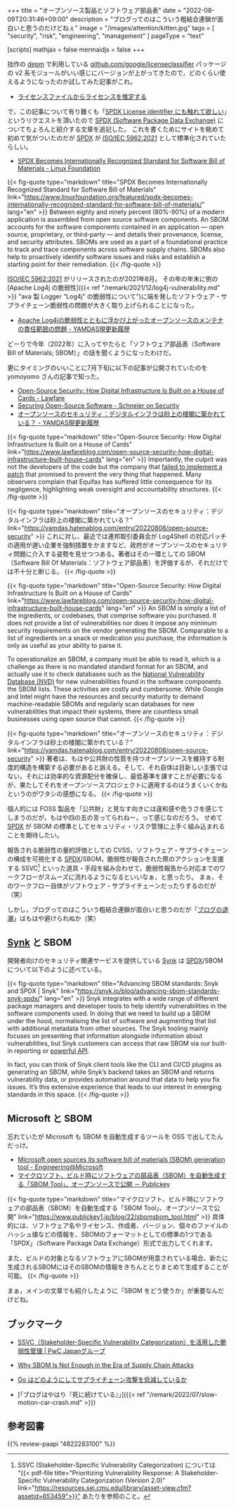 +++
title = "オープンソース製品とソフトウェア部品表"
date =  "2022-08-09T20:31:46+09:00"
description = "ブログってのはこういう粗結合連鎖が面白いと思うのだけどねぇ"
image = "/images/attention/kitten.jpg"
tags = [ "security", "risk", "engineering", "management" ]
pageType = "text"

[scripts]
  mathjax = false
  mermaidjs = false
+++

拙作の [depm](https://github.com/goark/depm "goark/depm: Visualize depndency packages and modules") で利用している [github.com/google/licenseclassifier](https://github.com/google/licenseclassifier "google/licenseclassifier: A License Classifier") パッケージの v2 系モジュールがいい感じにバージョンが上がってきたので，どのくらい使えるようになったのか試してみた記事がこれ。

- [ライセンスファイルからライセンスを推定する](https://zenn.dev/spiegel/articles/20220806-licenseclassifier)

で，この記事について有り難くも「[SPDX License identifier にも触れて欲しい](https://twitter.com/fu7mu4/status/1556141959755886593)」というリクエストを頂いたので [SPDX (Software Package Data Exchange)][SPDX] についてちょろんと紹介する文章を追記した。
これを書くためにサイトを眺めて初めて気がついたのだが [SPDX] が [ISO/IEC 5962:2021] として標準化されていたらしい。

- [SPDX Becomes Internationally Recognized Standard for Software Bill of Materials - Linux Foundation](https://www.linuxfoundation.org/featured/spdx-becomes-internationally-recognized-standard-for-software-bill-of-materials/)

{{< fig-quote type="markdown" title="SPDX Becomes Internationally Recognized Standard for Software Bill of Materials" link="https://www.linuxfoundation.org/featured/spdx-becomes-internationally-recognized-standard-for-software-bill-of-materials/" lang="en" >}}
Between eighty and ninety percent (80%-90%) of a modern application is assembled from open source software components. An SBOM accounts for the software components contained in an application — open source, proprietary, or third-party — and details their provenance, license, and security attributes. SBOMs are used as a part of a foundational practice to track and trace components across software supply chains. SBOMs also help to proactively identify software issues and risks and establish a starting point for their remediation.
{{< /fig-quote >}}

[ISO/IEC 5962:2021] がリリースされたのが2021年8月。
その年の年末に例の [Apache Log4j の脆弱性]({{< ref "/remark/2021/12/log4j-vulnerability.md" >}} "ava 製 Logger “Log4j” の脆弱性について")に端を発したソフトウェア・サプライチェーン脆弱性の問題が大きく取り上げられることになった。

- [Apache Log4jの脆弱性とともに浮かび上がったオープンソースのメンテナの責任範囲の問題 - YAMDAS現更新履歴](https://yamdas.hatenablog.com/entry/20211222/apache-log4j)

どーりで今年（2022年）に入ってやたらと「ソフトウェア部品表（Software Bill of Materials; SBOM）」の話を聞くようになったわけだ。

更にタイミングのいいことに7月下旬に以下の記事が公開されていたのを yomoyomo さんの記事で知った。

- [Open-Source Security: How Digital Infrastructure Is Built on a House of Cards  - Lawfare](https://www.lawfareblog.com/open-source-security-how-digital-infrastructure-built-house-cards)
- [Securing Open-Source Software - Schneier on Security](https://www.schneier.com/blog/archives/2022/07/securing-open-source-software.html)
- [オープンソースのセキュリティ：デジタルインフラは砂上の楼閣に築かれている？ - YAMDAS現更新履歴](https://yamdas.hatenablog.com/entry/20220808/open-source-security)

{{< fig-quote type="markdown" title="Open-Source Security: How Digital Infrastructure Is Built on a House of Cards" link="https://www.lawfareblog.com/open-source-security-how-digital-infrastructure-built-house-cards" lang="en" >}}
Importantly, the culprit was not the developers of the code but the company that [failed to implement a patch](https://techcrunch.com/2018/12/10/equifax-breach-preventable-house-oversight-report/) that promised to prevent the very thing that happened. Many observers complain that Equifax has suffered little consequence for its negligence, highlighting weak oversight and accountability structures.
{{< /fig-quote >}}

{{< fig-quote type="markdown" title="オープンソースのセキュリティ：デジタルインフラは砂上の楼閣に築かれている？" link="https://yamdas.hatenablog.com/entry/20220808/open-source-security" >}}
これに対し、最近では連邦取引委員会が Log4Shell の対応パッチの適用が遅い企業を強制措置をかますなど、政府がオープンソースのセキュリティ問題に介入する姿勢を見せつつある。著者はその一環としての SBOM（Software Bill Of Materials：ソフトウェア部品表）を評価するが、それだけでは不十分と断じる。
{{< /fig-quote >}}

{{< fig-quote type="markdown" title="Open-Source Security: How Digital Infrastructure Is Built on a House of Cards" link="https://www.lawfareblog.com/open-source-security-how-digital-infrastructure-built-house-cards" lang="en" >}}
An SBOM is simply a list of the ingredients, or codebases, that comprise software you purchased. It does not provide a list of vulnerabilities nor does it impose any minimum security requirements on the vendor generating the SBOM. Comparable to a list of ingredients on a snack or medication you purchase, the information is only as useful as your ability to parse it. 

To operationalize an SBOM, a company must be able to read it, which is a challenge as there is no mandated standard format for an SBOM, and actually use it to check databases such as the [National Vulnerability Database (NVD)](https://nvd.nist.gov/) for new vulnerabilities found in the software components the SBOM lists. These activities are costly and cumbersome. While Google and Intel might have the resources and security maturity to demand machine-readable SBOMs and regularly scan databases for new vulnerabilities that impact their systems, there are countless small businesses using open source that cannot.
{{< /fig-quote >}}

{{< fig-quote type="markdown" title="オープンソースのセキュリティ：デジタルインフラは砂上の楼閣に築かれている？" link="https://yamdas.hatenablog.com/entry/20220808/open-source-security" >}}
著者は、もはや公共財の性質を持つオープンソースを維持する制度的構造を構築する必要があると訴える。そして、それ自体は目新しい主張ではない。それには効率的な資源配分を確保し、最低基準を課すことが必要になるが、果たしてそれをオープンソースプロジェクトに適用するのはうまくいくかねというのがワタシの感想になる。
{{< /fig-quote >}}

個人的には FOSS 製品を「公共財」と見なす向きには違和感や危うさを感じてしまうのだが，もはや四の五の言ってられねー，って感じなのだろう。
せめて [SPDX] が SBOM の標準としてセキュリティ・リスク管理に上手く組み込まれることを期待したい。

報告される脆弱性の量的評価としての CVSS，ソフトウェア・サプライチェーンの構成を可視化する [SPDX]/SBOM，脆弱性が報告された際のアクションを支援する SSVC[^ssvc1] といった道具・手段を組み合わせて，脆弱性報告から対応までのワークフローがスムーズに流れるようになるといいなぁ，と思ったり。
まぁ，そのワークフロー自体がソフトウェア・サプライチェーンだったりするのだが（笑）

[^ssvc1]: SSVC (Stakeholder-Specific Vulnerability Categorization) については “{{< pdf-file title="Prioritizing Vulnerability Response: A Stakeholder-Specific Vulnerability Categorization (Version 2.0)" link="https://resources.sei.cmu.edu/library/asset-view.cfm?assetid=653459">}}” あたりを参照のこと。

しかし，ブログってのはこういう粗結合連鎖が面白いと思うのだが「[ブログの退潮](https://yamdas.hatenablog.com/entry/20220808/pc-crash "恥さらし文章「ある「パソコンの大先生」の死」に寄せられたありがたいコメントの数々 - YAMDAS現更新履歴")」はもはや避けられぬか（笑）

## [Synk] と SBOM

開発者向けのセキュリティ関連サービスを提供している [Synk] は [SPDX]/SBOM について以下のように述べている。

{{< fig-quote type="markdown" title="Advancing SBOM standards: Snyk and SPDX | Snyk" link="https://snyk.io/blog/advancing-sbom-standards-snyk-spdx/" lang="en" >}}
Snyk integrates with a wide range of different package managers and developer tools to help identify vulnerabilities in the software components used. In doing that we need to build up a SBOM under the hood, normalising the list of software and augmenting that list with additional metadata from other sources. The Snyk tooling mainly focuses on presenting that information alongside information about vulnerabilities, but Snyk customers can access that raw SBOM via our built-in reporting or [powerful API](https://snyk.docs.apiary.io/#reference/dependencies/dependencies-by-organization/list-all-dependencies).

In fact, you can think of Snyk client tools like the CLI and CI/CD plugins as generating an SBOM, while Snyk’s backend takes an SBOM and returns vulnerability data, or provides automation around that data to help you fix issues. It’s this extensive experience that leads to our interest in emerging standards in this space.
{{< /fig-quote >}}

## Microsoft と SBOM

忘れていたが Microsoft も SBOM を自動生成するツールを OSS で出してたんだっけ。

- [Microsoft open sources its software bill of materials (SBOM) generation tool - Engineering@Microsoft](https://devblogs.microsoft.com/engineering-at-microsoft/microsoft-open-sources-software-bill-of-materials-sbom-generation-tool/)
- [マイクロソフト、ビルド時にソフトウェアの部品表（SBOM）を自動生成する「SBOM Tool」、オープンソースで公開 － Publickey](https://www.publickey1.jp/blog/22/sbomsbom_tool.html)

{{< fig-quote type="markdown" title="マイクロソフト、ビルド時にソフトウェアの部品表（SBOM）を自動生成する「SBOM Tool」、オープンソースで公開" link="https://www.publickey1.jp/blog/22/sbomsbom_tool.html" >}}
具体的には、ソフトウェア名やライセンス、作成者、バージョン、個々のファイルのハッシュ値などの情報を、SBOMのフォーマットとしての標準の1つである「SPDX」（Software Package Data Exchange）形式で出力してくれます。

また、ビルドの対象となるソフトウェアにSBOMが用意されている場合、新たに生成されるSBOMにはそのSBOMの情報をきちんととりまとめて生成することが可能。
{{< /fig-quote >}}

まぁ，メインの文章でも紹介したように「SBOM をどう使うか」が重要なんだけどね。

## ブックマーク

- [SSVC（Stakeholder-Specific Vulnerability Categorization）を活用した脆弱性管理 | PwC Japanグループ](https://www.pwc.com/jp/ja/knowledge/column/awareness-cyber-security/stakeholder-specific-vulnerability-categorization.html)
- [Why SBOM Is Not Enough in the Era of Supply Chain Attacks](https://forelens.com/blog/why-sbom-is-not-enough-in-the-era-of-supply-chain-attacks/)

- [Go はどのようにしてサプライチェーン攻撃を低減しているか](https://zenn.dev/spiegel/articles/20220402-how-go-mitigates-supply-chain-attacks)
- [「ブログはやはり『死に続けている』」]({{< ref "/remark/2022/07/slow-motion-car-crash.md" >}})

[SPDX]: https://spdx.dev/ "International Open Standard (ISO/IEC 5962:2021) - Software Package Data Exchange (SPDX)"
[ISO/IEC 5962:2021]: https://www.iso.org/standard/81870.html "ISO - ISO/IEC 5962:2021 - Information technology — SPDX® Specification V2.2.1"
[Synk]: https://snyk.io/ "Snyk | Developer security | Develop fast. Stay secure."

## 参考図書

{{% review-paapi "4822283100" %}} <!-- セキュリティはなぜやぶられたのか -->

